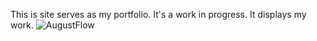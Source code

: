 This is site serves as my portfolio. It's a work in progress. It displays my work.
![AugustFlow](https://github.com/user-attachments/assets/ca49fe3b-b1dd-40da-922b-b2e35f17c1da)
